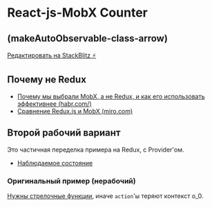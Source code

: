 # React-js-MobX Counter

## (makeAutoObservable-class-arrow)

[Редактировать на StackBlitz ⚡️](https://stackblitz.com/edit/react-tgr1zb)

## Почему не Redux

- [Почему мы выбрали MobX, а не Redux, и как его использовать эффективнее (habr.com/)](https://habr.com/ru/company/vk/blog/522312/)
- [Сравнение Redux.js и MobX (miro.com)](https://miro.com/app/board/uXjVOBGvaY4=/)

## Второй рабочий вариант

Это частичная переделка примера на Redux, с Provider'ом.

- [Наблюдаемое состояние](https://mobx.js.org/observable-state.html)

### Оригинальный пример (нерабочий)

[Нужны стрелочные функции](https://stackoverflow.com/a/68353544/5070569), иначе `action`'ы теряют контекст o_0.
